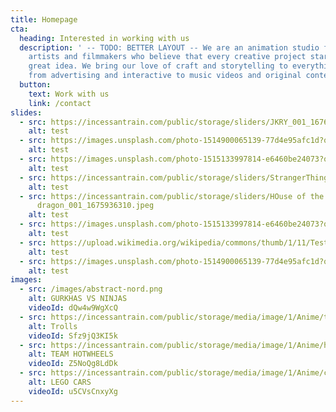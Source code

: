 ```yaml
---
title: Homepage
cta:
  heading: Interested in working with us
  description: ' -- TODO: BETTER LAYOUT -- We are an animation studio founded by
    artists and filmmakers who believe that every creative project starts with a
    great idea. We bring our love of craft and storytelling to everything we do,
    from advertising and interactive to music videos and original content.'
  button:
    text: Work with us
    link: /contact
slides:
  - src: https://incessantrain.com/public/storage/sliders/JKRY_001_1676014385.jpg
    alt: test
  - src: https://images.unsplash.com/photo-1514900065139-77d4e95afc1d?q=80&w=2940&auto=format&fit=crop&ixlib=rb-4.0.3&ixid=M3wxMjA3fDB8MHxwaG90by1wYWdlfHx8fGVufDB8fHx8fA%3D%3D
    alt: test
  - src: https://images.unsplash.com/photo-1515133997814-e6460be24073?q=80&w=2942&auto=format&fit=crop&ixlib=rb-4.0.3&ixid=M3wxMjA3fDB8MHxwaG90by1wYWdlfHx8fGVufDB8fHx8fA%3D%3D
    alt: test
  - src: https://incessantrain.com/public/storage/sliders/StrangerThings_001_1676014364.jpg
    alt: test
  - src: https://incessantrain.com/public/storage/sliders/HOuse of the
      dragon_001_1675936310.jpeg
    alt: test
  - src: https://images.unsplash.com/photo-1515133997814-e6460be24073?q=80&w=2942&auto=format&fit=crop&ixlib=rb-4.0.3&ixid=M3wxMjA3fDB8MHxwaG90by1wYWdlfHx8fGVufDB8fHx8fA%3D%3D
    alt: test
  - src: https://upload.wikimedia.org/wikipedia/commons/thumb/1/11/Test-Logo.svg/783px-Test-Logo.svg.png
    alt: test
  - src: https://images.unsplash.com/photo-1514900065139-77d4e95afc1d?q=80&w=2940&auto=format&fit=crop&ixlib=rb-4.0.3&ixid=M3wxMjA3fDB8MHxwaG90by1wYWdlfHx8fGVufDB8fHx8fA%3D%3D
    alt: test
images:
  - src: /images/abstract-nord.png
    alt: GURKHAS VS NINJAS
    videoId: dQw4w9WgXcQ
  - src: https://incessantrain.com/public/storage/media/image/1/Anime/trolls-min.jpg
    alt: Trolls
    videoId: Sfz9jQ3KI5k
  - src: https://incessantrain.com/public/storage/media/image/1/Anime/hotweels-min.jpg
    alt: TEAM HOTWHEELS
    videoId: Z5NoQg8LdDk
  - src: https://incessantrain.com/public/storage/media/image/1/Anime/cars-animation-min.jpg
    alt: LEGO CARS
    videoId: u5CVsCnxyXg
---
```

